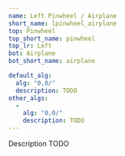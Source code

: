 ```yaml
---
name: Left Pinwheel / Airplane
short_name: lpinwheel_airplane
top: Pinwheel
top_short_name: pinwheel
top_lr: Left
bot: Airplane
bot_short_name: airplane

default_alg:
  alg: "0,0/"
  description: TODO
other_algs:
  -
    alg: "0,0/"
    description: TODO
---
```


Description TODO

